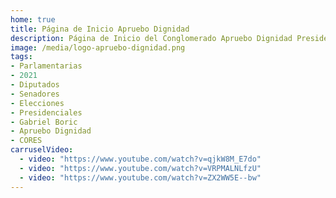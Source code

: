 ```yaml
---
home: true
title: Página de Inicio Apruebo Dignidad
description: Página de Inicio del Conglomerado Apruebo Dignidad Presidenciales, Parlamentarias y CORES 2021
image: /media/logo-apruebo-dignidad.png
tags: 
- Parlamentarias
- 2021
- Diputados
- Senadores
- Elecciones
- Presidenciales
- Gabriel Boric
- Apruebo Dignidad
- CORES
carruselVideo:
  - video: "https://www.youtube.com/watch?v=qjkW8M_E7do"
  - video: "https://www.youtube.com/watch?v=VRPMALNLfzU"
  - video: "https://www.youtube.com/watch?v=ZX2WW5E--bw"
---
```

